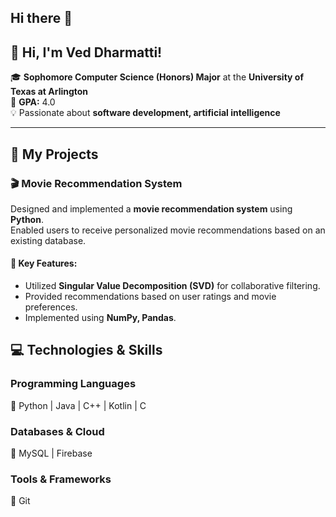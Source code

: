 ## Hi there 👋
 
## 👋 Hi, I'm Ved Dharmatti!  

🎓 **Sophomore Computer Science (Honors) Major** at the **University of Texas at Arlington**  
📍 **GPA:** 4.0  
💡 Passionate about **software development, artificial intelligence**  

---

## 🚀 My Projects  

### 🎬 Movie Recommendation System  
Designed and implemented a **movie recommendation system** using **Python**.  
Enabled users to receive personalized movie recommendations based on an existing database.

#### 🔹 Key Features:
- Utilized **Singular Value Decomposition (SVD)** for collaborative filtering.
- Provided recommendations based on user ratings and movie preferences.
- Implemented using **NumPy, Pandas**.

## 💻 Technologies & Skills  

### Programming Languages  
🔹 Python | Java | C++ | Kotlin | C

### Databases & Cloud  
🔹 MySQL | Firebase   

### Tools & Frameworks  
🔹 Git



